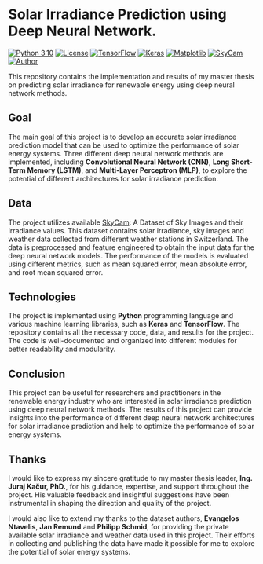 # Solar Irradiance Prediction using Deep Neural Network.
[![Python 3.10](https://img.shields.io/badge/Python-3.10-orange)](https://www.python.org/downloads/release/python-3102/)
[![License](https://img.shields.io/badge/License-MIT-yellowgreen)](https://github.com/marianSTU/solar-irradiance-prediction/blob/main/LICENSE)
[![TensorFlow](https://img.shields.io/badge/TensorFlow-2.11.1-brightgreen)](https://www.tensorflow.org/api_docs)
[![Keras](https://img.shields.io/badge/Keras-API-green)](https://keras.io/guides/functional_api/)
[![Matplotlib](https://img.shields.io/badge/Matplotlib-3.5.3-red)](https://matplotlib.org/3.5.3/api/_as_gen/matplotlib.pyplot.html)
[![SkyCam](https://img.shields.io/badge/Dataset-SkyCam-blueviolet)](https://github.com/vglsd/SkyCam)
[![Author](https://img.shields.io/badge/Author-Bc.Marián_Šebeňa-blue)](https://is.stuba.sk/lide/clovek.pl?id=97945;)

This repository contains the implementation and results of my master thesis on predicting solar irradiance for renewable energy using deep neural network methods.
## **Goal**
The main goal of this project is to develop an accurate solar irradiance prediction model that can be used to optimize the performance of solar energy systems. Three different deep neural network methods are implemented, including **Convolutional Neural Network (CNN)**, **Long Short-Term Memory (LSTM)**, and **Multi-Layer Perceptron (MLP)**, to explore the potential of different architectures for solar irradiance prediction.
## **Data**
The project utilizes available [SkyCam](https://github.com/vglsd/SkyCam): A Dataset of Sky Images and their Irradiance values. This dataset contains solar irradiance, sky images and weather data collected from different weather stations in Switzerland. The data is preprocessed and feature engineered to obtain the input data for the deep neural network models. The performance of the models is evaluated using different metrics, such as mean squared error, mean absolute error, and root mean squared error.
## **Technologies**
The project is implemented using **Python** programming language and various machine learning libraries, such as **Keras** and **TensorFlow**. The repository contains all the necessary code, data, and results for the project. The code is well-documented and organized into different modules for better readability and modularity.
## **Conclusion**
This project can be useful for researchers and practitioners in the renewable energy industry who are interested in solar irradiance prediction using deep neural network methods. The results of this project can provide insights into the performance of different deep neural network architectures for solar irradiance prediction and help to optimize the performance of solar energy systems.
## **Thanks**
I would like to express my sincere gratitude to my master thesis leader, **Ing. Juraj Kačur, PhD.**, for his guidance, expertise, and support throughout the project. His valuable feedback and insightful suggestions have been instrumental in shaping the direction and quality of the project.

I would also like to extend my thanks to the dataset authors, **Evangelos Ntavelis**, **Jan Remund** and **Philipp Schmid**, for providing the private available solar irradiance and weather data used in this project. Their efforts in collecting and publishing the data have made it possible for me to explore the potential of solar energy systems.
